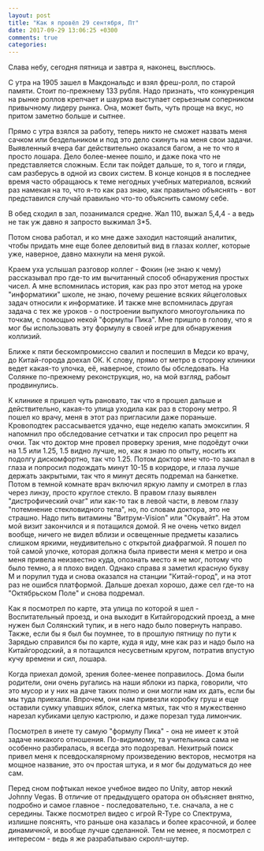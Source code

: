 ```yaml
---
layout: post
title: "Как я провёл 29 сентября, Пт"
date: 2017-09-29 13:06:25 +0300
comments: true
categories: 
---
```

Слава небу, сегодня пятница и завтра я, наконец, высплюсь.

С утра на 1905 зашел в Макдональдс и взял фреш-ролл, по старой памяти. Стоит по-прежнему 133 рубля. Надо признать, что конкуренция на рынке роллов крепчает и шаурма выступает серьезным соперником привычному лидеру рынка. Она, может быть, чуть проще на вкус, но притом заметно больше и сытнее.

Прямо с утра взялся за работу, теперь никто не сможет назвать меня сачком или бездельником и под это дело скинуть на меня свои задачи. Выявленный вчера баг действительно оказался багом, а не то что я просто лошара. Дело более-менее пошло, и даже пока что не представляется сложным. Если так пойдет дальше, то я, того и гляди, сам разберусь в одной из своих систем. В конце концов я в последнее время часто обращаюсь к теме негодных учебных материалов, всякий раз намекая на то, что я-то как раз знаю, как правильно объяснять - вот представился случай правильно что-то объяснить самому себе.

В обед сходил в зал, позанимался средне. Жал 110, выжал 5,4,4 - а ведь не так уж давно я запросто выжимал 3\*5.

Потом снова работал, и ко мне даже заходил настоящий аналитик, чтобы придать мне еще более деловитый вид в глазах коллег, которые уже, наверное, давно махнули на меня рукой.

Краем уха услышал разговор коллег - Фокин (не знаю к чему) рассказывал про где-то им вычитанный способ обнаружения простых чисел. А мне вспомнилась история, как раз про этот метод на уроке "информатики" школе, не знаю, почему решение всяких яйцеголовых задач относили к информатике. И также мне вспомнилась другая задача с тех же уроков - о построении выпуклого многоугольника по точкам, с помощью некой "формулы Пика". Мне пришло в голову, что я мог бы использовать эту формулу в своей игре для обнаружения коллизий.

Ближе к пяти бескомпромиссно свалил и поспешил в Медси ко врачу, до Китай-города доехал ОК. К слову, прямо от метро в сторону клиники ведет какая-то улочка, её, наверное, стоило бы обследовать. На Солянке по-прежнему реконструкция, но, на мой взгляд, рабоыт продвинулись.

К клинике я пришел чуть рановато, так что я прошел дальше и действительно, какая-то улица уходила как раз в сторону метро. Я пошел ко врачу, меня в этот раз пригласили даже пораньше. Кровоподтек рассасывается удачно, еще неделю капать эмоксипин. Я напомнил про обследование сетчатки и так спросил про рецепт на очки. Так что доктор мне провел проверку зрения, мне подоёдут очки на 1.5 или 1.25, 1.5 видно лучше, но, как я знаю по опыту, носить их подолгу дискомфортно, так что 1.25. Потом доктор мне что-то закапал в глаза и попросил подождать минут 10-15 в коридоре, и глаза лучше держать закрытыми, так что я минут десять подремал на банкетке. Потом в темной комнате врач включил яркую лампу и смотрел в глаз через линзу, просто круглое стекло. В правом глазу выявлен "дистрофический очаг" или как-то так в левой части, в левом глазу "потемнение стекловидного тела", но, по словам доктора, это не страшно. Надо пить витамины "Витрум-Vision" или "Окувайт". На этом мой визит закончился и я потащился домой. Я не очень четко видел вообще, ничего не видел вблизи и освещенные предметы казались слишком яркими, неудивительно с открытой диафрагмой. Я пошел по той самой улочке, которая должна была привести меня к метро и она меня привела неизвестно куда, опознать место я не мог, потому что было темно, а я плохо видел. Однако справа я заметил красную букву М и порулил туда и снова оказался на станции "Китай-город", и на этот раз не ошибся платформой. Дальше доехал хорошо, даже сел где-то на "Октябрьском Поле" и снова подремал.

Как я посмотрел по карте, эта улица по которой я шел - Воспитательный проезд, и она выходит в Китайгородский проезд, а мне нужен был Солянский тупик, и в него надо было повернуть направо. Также, если бы я был бы поумнее, то в прошлую пятницу по пути к Зарядью справился бы по карте, куда я иду, мне как раз и надо было на Китайгородский, а я потащился несусветным кругом, потратив впустую кучу времени и сил, лошара.

Когда приехал домой, зрения более-менее поправилось. Дома были родители, они очень ругались на наши яблоки из парка, говорили, что это мусор и у них на даче таких полно и они могли нам их дать, если бы мы туда приехали. Впрочем, они нам привезли коробку груш и еще оставили сумку упавших яблок, слегка мятых, так что я мужественно нарезал кубиками целую кастрюлю, и даже порезал туда лимончик. 

Посмотрел в инете ту самую "формулу Пика" - она не имеет к этой задаче никакого отношения. По-видимому, та учительника сама не особенно разбиралась, я всегда это подозревал. Нехитрый поиск привел меня к псевдоскалярному произведению векторов, несмотря на мощное название, это оч простая штука, и я мог бы додуматься до нее сам.

Перед сном пофтыкал некое учебное видео по Unity, автор некий Johnny Vegas. В отличие от предыдущего оратора он объясняет внятно, подробно и самое главное - последовательно, т.е. сначала, а не с середины. Также посмотрел видео с игрой R-Type со Спектрума, излишне пояснять, что раньше она казалась и более красочной, и более динамичной, и вообще лучше сделанной. Тем не менее, я посмотрел с интересом - ведь я же разрабатываю скролл-шутер.
